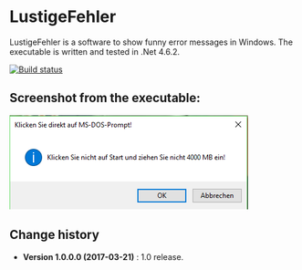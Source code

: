 LustigeFehler
=============

LustigeFehler is a software to show funny error messages in Windows.
The executable is written and tested in .Net 4.6.2.

[![Build status](https://ci.appveyor.com/api/projects/status/jqoy2y5nfbqp5pwu?svg=true)](https://ci.appveyor.com/project/SeppPenner/lustigefehler)


## Screenshot from the executable:
![Screenshot from the executable](https://github.com/SeppPenner/LustigeFehler/blob/master/Screenshot.PNG "Screenshot from the executable")


Change history
--------------

* **Version 1.0.0.0 (2017-03-21)** : 1.0 release.

